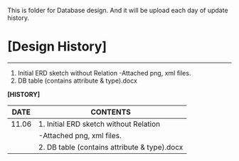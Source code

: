This is folder for Database design.
And it will be upload each day of update history.



[Design History]
================


-----
1. Initial ERD sketch without Relation
 -Attached png, xml files.
2. DB table (contains attribute & type).docx


**[HISTORY]**


  
| DATE  |                                 CONTENTS                                          |
|-------|-----------------------------------------------------------------------------------|
| 11.06 | 1. Initial ERD sketch without Relation                                            |
|       |  -Attached png, xml files.                                                        |
|       | 2. DB table (contains attribute & type).docx                                      |
